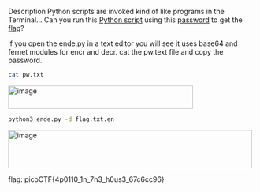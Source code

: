 Description
Python scripts are invoked kind of like programs in the Terminal... 
Can you run this [Python script](https://mercury.picoctf.net/static/b351a89e0bc6745b00716849105f87c6/ende.py) using this [password](https://mercury.picoctf.net/static/b351a89e0bc6745b00716849105f87c6/pw.txt) to get the [flag](https://mercury.picoctf.net/static/b351a89e0bc6745b00716849105f87c6/flag.txt.en)?

if you open the ende.py in a text editor you will see it uses base64 and fernet modules for encr and decr.
cat the pw.text file and copy the password.
```bash
cat pw.txt
```
<img width="375" height="47" alt="image" src="https://github.com/user-attachments/assets/0f0b7659-177a-4741-94d3-7b31f78bed51" />

```bash
python3 ende.py -d flag.txt.en
```
<img width="495" height="77" alt="image" src="https://github.com/user-attachments/assets/2e07519a-6c01-46d1-ba50-7d85da2ac57b" />

flag: picoCTF{4p0110_1n_7h3_h0us3_67c6cc96}
